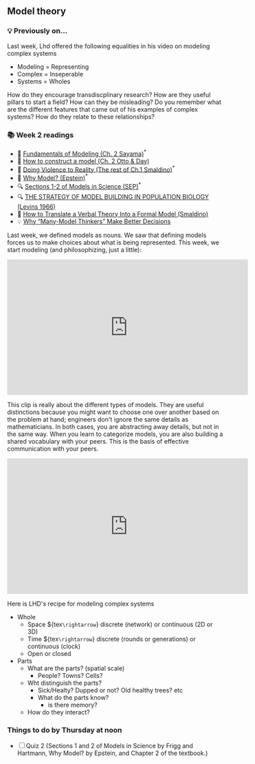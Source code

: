 ## Model theory

<div class="flex-container">
  <div class="left-div callback">
    <h3>💡 Previously on...</h3>  
    <p>Last week, Lhd offered the following equalities in his video on modeling complex systems</p>
      <ul>
          <li>Modeling = Representing</li>
          <li>Complex = Inseperable</li>
          <li>Systems = Wholes</li>
      </ul> 
      <p>How do they encourage transdiscplinary research? How are they useful pillars to start a field? How can they be misleading? Do you remember what are the different features that came out of his examples of complex systems? How do they relate to these relationships?</p>
  </div>
  <div class="right-div reading-box">
    <h3>📚 Week 2 readings</h3>
    <ul class="reading-list">
      <li><span>📖</span> <a href="https://math.libretexts.org/Bookshelves/Scientific_Computing_Simulations_and_Modeling/Introduction_to_the_Modeling_and_Analysis_of_Complex_Systems_(Sayama)/02%3A_Fundamentals_of_Modeling" target="_blank">Fundamentals of Modeling  (Ch. 2 Sayama)</a><sup>*</sup></li>
      <li><span>📖</span> <a href="https://github.com/jstonge/2024Fall-MOCS/blob/main/docs/readings/OttoDay-2007-Ch2.pdf" target="_blank">How to construct a model (Ch. 2 Otto & Day)</a></li>
      <li><span>📖</span> <a href="https://github.com/jstonge/2024Fall-MOCS/blob/main/docs/readings/Smaldino-2023-ch1.pdf" target="_blank">Doing Violence to Reality (The rest of Ch.1 Smaldino)</a><sup>*</sup></li>
      <li><span>📄</span> <a href="https://www.cs.unm.edu/~joel/cs4all/WhyModel.pdf" target="_blank">Why Model? (Epstein)</a><sup>*</sup></li>
      <li><span>🔍</span> <a href="https://plato.stanford.edu/entries/models-science/" target="_blank">Sections 1-2 of Models in Science (SEP)</a><sup>*</sup></li>
      <li><span>🔍</span> <a href="https://www.jstor.org/stable/27836590" target="_blank">THE STRATEGY OF MODEL BUILDING IN POPULATION BIOLOGY (Levins 1966)</a></li>
      <li><span>📝</span> <a href="https://www2.psych.ubc.ca/~schaller/528ReadingsSmaldino2020.pdf" target="_blank">How to Translate a Verbal Theory Into a Formal Model (Smaldino)</a></li>
      <li><span>💡</span> <a href="https://hbr.org/2018/11/why-many-model-thinkers-make-better-decisions" target="_blank">Why “Many-Model Thinkers” Make Better Decisions</a></li>
    </ul>
  </div>
</div>

Last week, we defined models as nouns. We saw that defining models forces us to make choices about what is being represented. This week, we start modeling (and philosophizing, just a little):

<iframe src="https://streaming.uvm.edu/embed/49958/" width="560" height="315" frameborder="0" allowfullscreen></iframe>

This clip is really about the different types of models. They are useful distinctions because you might want to choose one over another based on the problem at hand; engineers don't ignore the same details as mathematicians. In both cases, you are abstracting away details, but not in the same way. When you learn to categorize models, you are also building a shared vocabulary with your peers. This is the basis of effective communication with your peers.

<iframe src="https://streaming.uvm.edu/embed/49959/" width="560" height="315" frameborder="0" allowfullscreen></iframe>

Here is LHD's recipe for modeling complex systems
  
  - Whole
    - Space ${tex`\rightarrow`} discrete (network) or continuous (2D or 3D)
    - Time ${tex`\rightarrow`} discrete (rounds or generations) or continuous (clock)
    - Open or closed
  - Parts
    - What are the parts? (spatial scale)
      - People? Towns? Cells?
    - Wht distinguish the parts?
      - Sick/Healty? Dupped or not? Old healthy trees? etc
      - What do the parts know? 
        - is there memory?
    - How do they interact?

<div class="callout-box">
  <h3>Things to do by Thursday at noon</h3>
  <ul class="checklist">
    <li><input type="checkbox" id="task1"><label for="task1">Quiz 2 (Sections 1 and 2 of Models in Science by Frigg and Hartmann, Why Model? by Epstein, and Chapter 2 of the textbook.)</label></li>
  </ul>
</div>